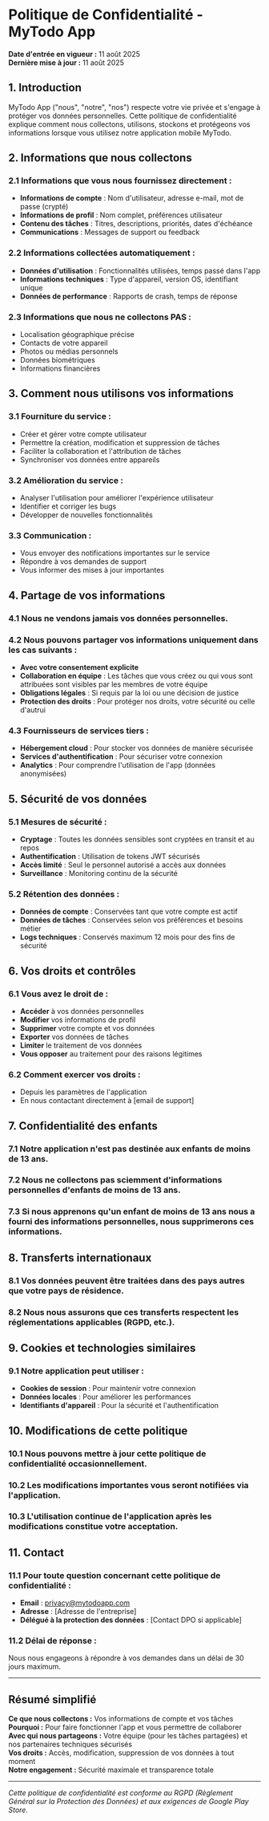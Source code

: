 # Politique de Confidentialité - MyTodo App

**Date d'entrée en vigueur :** 11 août 2025  
**Dernière mise à jour :** 11 août 2025

## 1. Introduction

MyTodo App ("nous", "notre", "nos") respecte votre vie privée et s'engage à protéger vos données personnelles. Cette politique de confidentialité explique comment nous collectons, utilisons, stockons et protégeons vos informations lorsque vous utilisez notre application mobile MyTodo.

## 2. Informations que nous collectons

### 2.1 Informations que vous nous fournissez directement :
- **Informations de compte** : Nom d'utilisateur, adresse e-mail, mot de passe (crypté)
- **Informations de profil** : Nom complet, préférences utilisateur
- **Contenu des tâches** : Titres, descriptions, priorités, dates d'échéance
- **Communications** : Messages de support ou feedback

### 2.2 Informations collectées automatiquement :
- **Données d'utilisation** : Fonctionnalités utilisées, temps passé dans l'app
- **Informations techniques** : Type d'appareil, version OS, identifiant unique
- **Données de performance** : Rapports de crash, temps de réponse

### 2.3 Informations que nous ne collectons PAS :
- Localisation géographique précise
- Contacts de votre appareil
- Photos ou médias personnels
- Données biométriques
- Informations financières

## 3. Comment nous utilisons vos informations

### 3.1 Fourniture du service :
- Créer et gérer votre compte utilisateur
- Permettre la création, modification et suppression de tâches
- Faciliter la collaboration et l'attribution de tâches
- Synchroniser vos données entre appareils

### 3.2 Amélioration du service :
- Analyser l'utilisation pour améliorer l'expérience utilisateur
- Identifier et corriger les bugs
- Développer de nouvelles fonctionnalités

### 3.3 Communication :
- Vous envoyer des notifications importantes sur le service
- Répondre à vos demandes de support
- Vous informer des mises à jour importantes

## 4. Partage de vos informations

### 4.1 Nous ne vendons jamais vos données personnelles.

### 4.2 Nous pouvons partager vos informations uniquement dans les cas suivants :
- **Avec votre consentement explicite**
- **Collaboration en équipe** : Les tâches que vous créez ou qui vous sont attribuées sont visibles par les membres de votre équipe
- **Obligations légales** : Si requis par la loi ou une décision de justice
- **Protection des droits** : Pour protéger nos droits, votre sécurité ou celle d'autrui

### 4.3 Fournisseurs de services tiers :
- **Hébergement cloud** : Pour stocker vos données de manière sécurisée
- **Services d'authentification** : Pour sécuriser votre connexion
- **Analytics** : Pour comprendre l'utilisation de l'app (données anonymisées)

## 5. Sécurité de vos données

### 5.1 Mesures de sécurité :
- **Cryptage** : Toutes les données sensibles sont cryptées en transit et au repos
- **Authentification** : Utilisation de tokens JWT sécurisés
- **Accès limité** : Seul le personnel autorisé a accès aux données
- **Surveillance** : Monitoring continu de la sécurité

### 5.2 Rétention des données :
- **Données de compte** : Conservées tant que votre compte est actif
- **Données de tâches** : Conservées selon vos préférences et besoins métier
- **Logs techniques** : Conservés maximum 12 mois pour des fins de sécurité

## 6. Vos droits et contrôles

### 6.1 Vous avez le droit de :
- **Accéder** à vos données personnelles
- **Modifier** vos informations de profil
- **Supprimer** votre compte et vos données
- **Exporter** vos données de tâches
- **Limiter** le traitement de vos données
- **Vous opposer** au traitement pour des raisons légitimes

### 6.2 Comment exercer vos droits :
- Depuis les paramètres de l'application
- En nous contactant directement à [email de support]

## 7. Confidentialité des enfants

### 7.1 Notre application n'est pas destinée aux enfants de moins de 13 ans.
### 7.2 Nous ne collectons pas sciemment d'informations personnelles d'enfants de moins de 13 ans.
### 7.3 Si nous apprenons qu'un enfant de moins de 13 ans nous a fourni des informations personnelles, nous supprimerons ces informations.

## 8. Transferts internationaux

### 8.1 Vos données peuvent être traitées dans des pays autres que votre pays de résidence.
### 8.2 Nous nous assurons que ces transferts respectent les réglementations applicables (RGPD, etc.).

## 9. Cookies et technologies similaires

### 9.1 Notre application peut utiliser :
- **Cookies de session** : Pour maintenir votre connexion
- **Données locales** : Pour améliorer les performances
- **Identifiants d'appareil** : Pour la sécurité et l'authentification

## 10. Modifications de cette politique

### 10.1 Nous pouvons mettre à jour cette politique de confidentialité occasionnellement.
### 10.2 Les modifications importantes vous seront notifiées via l'application.
### 10.3 L'utilisation continue de l'application après les modifications constitue votre acceptation.

## 11. Contact

### 11.1 Pour toute question concernant cette politique de confidentialité :
- **Email** : privacy@mytodoapp.com
- **Adresse** : [Adresse de l'entreprise]
- **Délégué à la protection des données** : [Contact DPO si applicable]

### 11.2 Délai de réponse :
Nous nous engageons à répondre à vos demandes dans un délai de 30 jours maximum.

---

## Résumé simplifié

**Ce que nous collectons :** Vos informations de compte et vos tâches  
**Pourquoi :** Pour faire fonctionner l'app et vous permettre de collaborer  
**Avec qui nous partageons :** Votre équipe (pour les tâches partagées) et nos partenaires techniques sécurisés  
**Vos droits :** Accès, modification, suppression de vos données à tout moment  
**Notre engagement :** Sécurité maximale et transparence totale  

---

*Cette politique de confidentialité est conforme au RGPD (Règlement Général sur la Protection des Données) et aux exigences de Google Play Store.*
